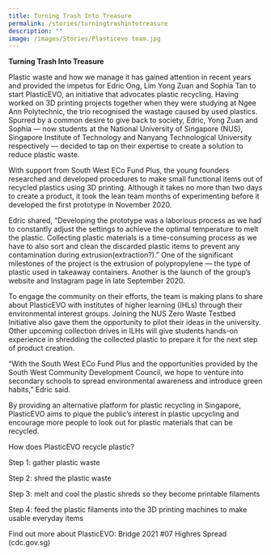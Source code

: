 ```yaml
---
title: Turning Trash Into Treasure
permalink: /stories/turningtrashintotreasure
description: ""
image: /images/Stories/Plasticevo team.jpg
---
```

**Turning Trash Into Treasure**

Plastic waste and how we manage it has gained attention in recent years and provided the impetus for Edric Ong, Lim Yong Zuan and Sophia Tan to start PlasticEVO, an initiative that advocates plastic recycling. Having worked on 3D printing projects together when they were studying at Ngee Ann Polytechnic, the trio recognised the wastage caused by used plastics. Spurred by a common desire to give back to society, Edric, Yong Zuan and Sophia — now students at the National University of Singapore (NUS), Singapore Institute of Technology and Nanyang Technological University respectively — decided to tap on their expertise to create a solution to reduce plastic waste.

 

With support from South West ECo Fund Plus, the young founders researched and developed procedures to make small functional items out of recycled plastics using 3D printing. Although it takes no more than two days to create a product, it took the lean team months of experimenting before it developed the first prototype in November 2020.

 

Edric shared, “Developing the prototype was a laborious process as we had to constantly adjust the settings to achieve the optimal temperature to melt the plastic. Collecting plastic materials is a time-consuming process as we have to also sort and clean the discarded plastic items to prevent any contamination during extrusion(extraction?).” One of the significant milestones of the project is the extrusion of polypropylene — the type of plastic used in takeaway containers. Another is the launch of the group’s website and Instagram page in late September 2020.

 

To engage the community on their efforts, the team is making plans to share about PlasticEVO with institutes of higher learning (IHLs) through their environmental interest groups. Joining the NUS Zero Waste Testbed Initiative also gave them the opportunity to pilot their ideas in the university. Other upcoming collection drives in ILHs will give students hands-on experience in shredding the collected plastic to prepare it for the next step of product creation.

 

“With the South West ECo Fund Plus and the opportunities provided by the South West Community Development Council, we hope to venture into secondary schools to spread environmental awareness and introduce green habits,” Edric said.

 

By providing an alternative platform for plastic recycling in Singapore, PlasticEVO aims to pique the public’s interest in plastic upcycling and encourage more people to look out for plastic materials that can be recycled.

 

How does PlasticEVO recycle plastic?

Step 1: gather plastic waste

Step 2: shred the plastic waste

Step 3: melt and cool the plastic shreds so they become printable filaments

Step 4: feed the plastic filaments into the 3D printing machines to make usable everyday items

 

Find out more about PlasticEVO: Bridge 2021 #07 Highres Spread (cdc.gov.sg)